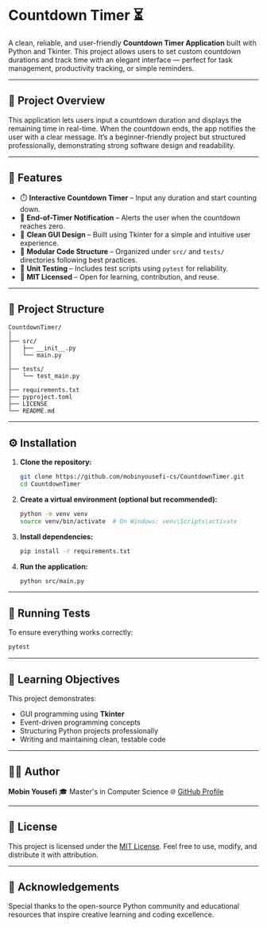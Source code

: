 # Countdown Timer ⏳

A clean, reliable, and user-friendly **Countdown Timer Application** built with Python and Tkinter. This project allows users to set custom countdown durations and track time with an elegant interface — perfect for task management, productivity tracking, or simple reminders.

---

## 🧩 Project Overview

This application lets users input a countdown duration and displays the remaining time in real-time. When the countdown ends, the app notifies the user with a clear message. It’s a beginner-friendly project but structured professionally, demonstrating strong software design and readability.

---

## 🚀 Features

* ⏱️ **Interactive Countdown Timer** – Input any duration and start counting down.
* 🔔 **End-of-Timer Notification** – Alerts the user when the countdown reaches zero.
* 🧭 **Clean GUI Design** – Built using Tkinter for a simple and intuitive user experience.
* 🧰 **Modular Code Structure** – Organized under `src/` and `tests/` directories following best practices.
* 🧪 **Unit Testing** – Includes test scripts using `pytest` for reliability.
* 📜 **MIT Licensed** – Open for learning, contribution, and reuse.

---

## 🧱 Project Structure

```
CountdownTimer/
│
├── src/
│   ├── __init__.py
│   └── main.py
│
├── tests/
│   └── test_main.py
│
├── requirements.txt
├── pyproject.toml
├── LICENSE
└── README.md
```

---

## ⚙️ Installation

1. **Clone the repository:**

   ```bash
   git clone https://github.com/mobinyousefi-cs/CountdownTimer.git
   cd CountdownTimer
   ```

2. **Create a virtual environment (optional but recommended):**

   ```bash
   python -m venv venv
   source venv/bin/activate  # On Windows: venv\Scripts\activate
   ```

3. **Install dependencies:**

   ```bash
   pip install -r requirements.txt
   ```

4. **Run the application:**

   ```bash
   python src/main.py
   ```

---

## 🧪 Running Tests

To ensure everything works correctly:

```bash
pytest
```

---

## 🧠 Learning Objectives

This project demonstrates:

* GUI programming using **Tkinter**
* Event-driven programming concepts
* Structuring Python projects professionally
* Writing and maintaining clean, testable code

---

## 🧑‍💻 Author

**Mobin Yousefi**
🎓 Master's in Computer Science
🌐 [GitHub Profile](https://github.com/mobinyousefi-cs)

---

## 📜 License

This project is licensed under the [MIT License](./LICENSE). Feel free to use, modify, and distribute it with attribution.

---

## 🌟 Acknowledgements

Special thanks to the open-source Python community and educational resources that inspire creative learning and coding excellence.
